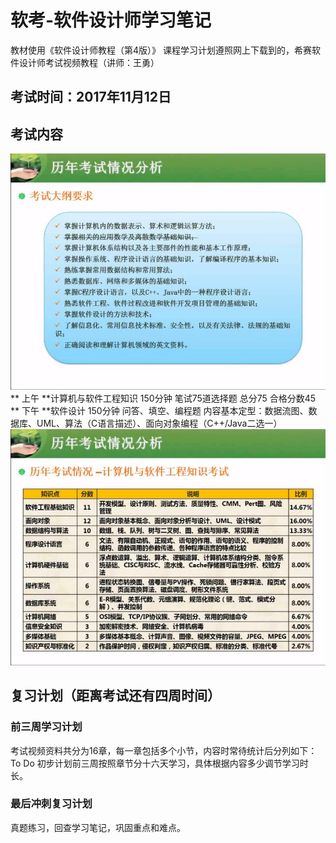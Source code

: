 # 软考-软件设计师学习笔记
教材使用《软件设计师教程（第4版）》
课程学习计划遵照网上下载到的，希赛软件设计师考试视频教程（讲师：王勇）
## 考试时间：2017年11月12日
## 考试内容
![考试大纲要求](/imgs/dagang.png) 
** 上午 **计算机与软件工程知识 150分钟 笔试75道选择题 总分75 合格分数45
** 下午 **软件设计 150分钟 问答、填空、编程题 内容基本定型：数据流图、数据库、UML、算法（C语言描述）、面向对象编程（C++/Java二选一）
![历年考试情况分析表](/imgs/1.png)
## 复习计划（距离考试还有四周时间）
### 前三周学习计划
考试视频资料共分为16章，每一章包括多个小节，内容时常待统计后分列如下：
To Do
初步计划前三周按照章节分十六天学习，具体根据内容多少调节学习时长。
### 最后冲刺复习计划
真题练习，回查学习笔记，巩固重点和难点。